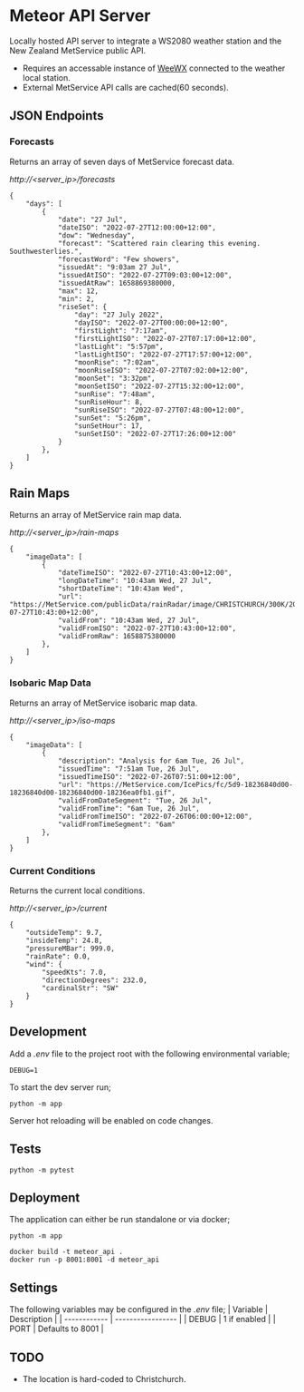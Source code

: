 # Meteor API Server

Locally hosted API server to integrate a WS2080 weather station and the New Zealand MetService public API.
- Requires an accessable instance of [WeeWX](https://www.weewx.com/docs.html) connected to the weather local station.
- External MetService API calls are cached(60 seconds).

## JSON Endpoints

### Forecasts
Returns an array of seven days of MetService forecast data.

*http://<server_ip>/forecasts*

```
{
    "days": [
        {
            "date": "27 Jul",
            "dateISO": "2022-07-27T12:00:00+12:00",
            "dow": "Wednesday",
            "forecast": "Scattered rain clearing this evening. Southwesterlies.",
            "forecastWord": "Few showers",
            "issuedAt": "9:03am 27 Jul",
            "issuedAtISO": "2022-07-27T09:03:00+12:00",
            "issuedAtRaw": 1658869380000,
            "max": 12,
            "min": 2,
            "riseSet": {
                "day": "27 July 2022",
                "dayISO": "2022-07-27T00:00:00+12:00",
                "firstLight": "7:17am",
                "firstLightISO": "2022-07-27T07:17:00+12:00",
                "lastLight": "5:57pm",
                "lastLightISO": "2022-07-27T17:57:00+12:00",
                "moonRise": "7:02am",
                "moonRiseISO": "2022-07-27T07:02:00+12:00",
                "moonSet": "3:32pm",
                "moonSetISO": "2022-07-27T15:32:00+12:00",
                "sunRise": "7:48am",
                "sunRiseHour": 8,
                "sunRiseISO": "2022-07-27T07:48:00+12:00",
                "sunSet": "5:26pm",
                "sunSetHour": 17,
                "sunSetISO": "2022-07-27T17:26:00+12:00"
            }
        },
    ]
}
```

## Rain Maps

Returns an array of MetService rain map data.

*http://<server_ip>/rain-maps*
```
{
    "imageData": [
        {
            "dateTimeISO": "2022-07-27T10:43:00+12:00",
            "longDateTime": "10:43am Wed, 27 Jul",
            "shortDateTime": "10:43am Wed",
            "url": "https://MetService.com/publicData/rainRadar/image/CHRISTCHURCH/300K/2022-07-27T10:43:00+12:00",
            "validFrom": "10:43am Wed, 27 Jul",
            "validFromISO": "2022-07-27T10:43:00+12:00",
            "validFromRaw": 1658875380000
        },
    ]
}
```

### Isobaric Map Data

Returns an array of MetService isobaric map data.

*http://<server_ip>/iso-maps*

```
{
    "imageData": [
        {
            "description": "Analysis for 6am Tue, 26 Jul",
            "issuedTime": "7:51am Tue, 26 Jul",
            "issuedTimeISO": "2022-07-26T07:51:00+12:00",
            "url": "https://MetService.com/IcePics/fc/5d9-18236840d00-18236840d00-18236840d00-18236ea0fb1.gif",
            "validFromDateSegment": "Tue, 26 Jul",
            "validFromTime": "6am Tue, 26 Jul",
            "validFromTimeISO": "2022-07-26T06:00:00+12:00",
            "validFromTimeSegment": "6am"
        },
    ]
}
```

### Current Conditions

Returns the current local conditions.

*http://<server_ip>/current*

```
{
    "outsideTemp": 9.7,
    "insideTemp": 24.8,
    "pressureMBar": 999.0,
    "rainRate": 0.0,
    "wind": {
        "speedKts": 7.0,
        "directionDegrees": 232.0,
        "cardinalStr": "SW"
    }
}
```

## Development

Add a *.env* file to the project root with the following environmental variable;
```
DEBUG=1
```
To start the dev server run;
```
python -m app
```
Server hot reloading will be enabled on code changes.

## Tests

```
python -m pytest
```

## Deployment

The application can either be run standalone or via docker;

```
python -m app
```

```
docker build -t meteor_api .
docker run -p 8001:8001 -d meteor_api
```

## Settings

The following variables may be configured in the *.env* file;
| Variable     | Description       |
| ------------ | ----------------- |
| DEBUG        | 1 if enabled      |
| PORT         | Defaults to 8001  |

## TODO

- The location is hard-coded to Christchurch.